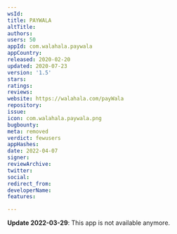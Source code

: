 ```yaml
---
wsId: 
title: PAYWALA
altTitle: 
authors: 
users: 50
appId: com.walahala.paywala
appCountry: 
released: 2020-02-20
updated: 2020-07-23
version: '1.5'
stars: 
ratings: 
reviews: 
website: https://walahala.com/payWala
repository: 
issue: 
icon: com.walahala.paywala.png
bugbounty: 
meta: removed
verdict: fewusers
appHashes: 
date: 2022-04-07
signer: 
reviewArchive: 
twitter: 
social: 
redirect_from: 
developerName: 
features: 

---
```


**Update 2022-03-29**: This app is not available anymore.
